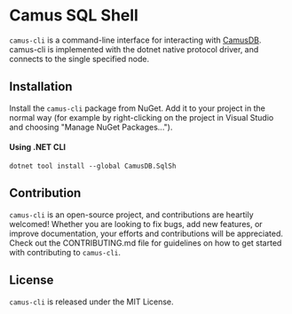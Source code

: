 # Camus SQL Shell

`camus-cli` is a command-line interface for interacting with [CamusDB](https://github.com/camusdb/camusdb). 
camus-cli is implemented with the dotnet native protocol driver, and connects to the single specified node.

## Installation

Install the `camus-cli` package from NuGet. Add it to your project in the normal way (for example by right-clicking on the project in Visual Studio and choosing "Manage NuGet Packages...").

#### Using .NET CLI

```shell
dotnet tool install --global CamusDB.SqlSh
```

## Contribution

`camus-cli` is an open-source project, and contributions are heartily welcomed! Whether you are looking to fix bugs, add new features, or improve documentation, your efforts and contributions will be appreciated. Check out the CONTRIBUTING.md file for guidelines on how to get started with contributing to `camus-cli`.

## License

`camus-cli` is released under the MIT License.
